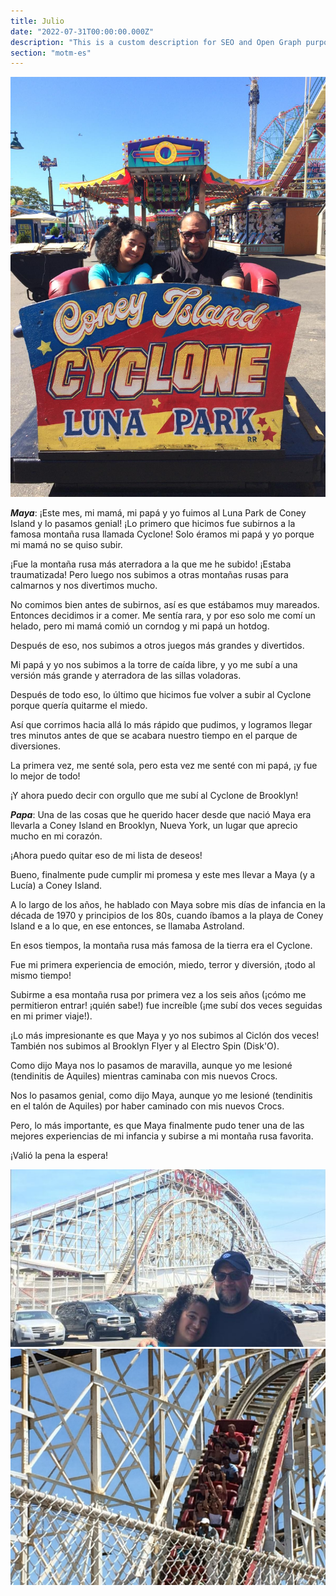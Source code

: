 ```yaml
---
title: Julio
date: "2022-07-31T00:00:00.000Z"
description: "This is a custom description for SEO and Open Graph purposes, rather than the default generated excerpt. Simply add a description field to the frontmatter."
section: "motm-es"
---
```


![PostImg](../images/jul22-1.jpg)

***Maya***: ¡Este mes, mi mamá, mi papá y yo fuimos al Luna Park de Coney Island y lo pasamos genial! ¡Lo primero que hicimos fue subirnos a la famosa montaña rusa llamada Cyclone! Solo éramos mi papá y yo porque mi mamá no se quiso subir.

¡Fue la montaña rusa más aterradora a la que me he subido! ¡Estaba traumatizada! Pero luego nos subimos a otras montañas rusas para calmarnos y nos divertimos mucho.

No comimos bien antes de subirnos, así es que estábamos muy mareados. Entonces decidimos ir a comer. Me sentía rara, y por eso solo me comí un helado, pero mi mamá comió un corndog y mi papá un hotdog.

Después de eso, nos subimos a otros juegos más grandes y divertidos.

Mi papá y yo nos subimos a la torre de caída libre, y yo me subí a una versión más grande y aterradora de las sillas voladoras.

Después de todo eso, lo último que hicimos fue volver a subir al Cyclone porque quería quitarme el miedo.

Así que corrimos hacia allá lo más rápido que pudimos, y logramos llegar tres minutos antes de que se acabara nuestro tiempo en el parque de diversiones.

La primera vez, me senté sola, pero esta vez me senté con mi papá, ¡y fue lo mejor de todo!

¡Y ahora puedo decir con orgullo que me subí al Cyclone de Brooklyn!

***Papa***: Una de las cosas que he querido hacer desde que nació Maya era llevarla a Coney Island en Brooklyn, Nueva York, un lugar que aprecio mucho en mi corazón.

¡Ahora puedo quitar eso de mi lista de deseos!

Bueno, finalmente pude cumplir mi promesa y este mes llevar a Maya (y a Lucía) a Coney Island.

A lo largo de los años, he hablado con Maya sobre mis días de infancia en la década de 1970 y principios de los 80s, cuando íbamos a la playa de Coney Island e a lo que, en ese entonces, se llamaba Astroland.

En esos tiempos, la montaña rusa más famosa de la tierra era el Cyclone.

Fue mi primera experiencia de emoción, miedo, terror y diversión, ¡todo al mismo tiempo!

Subirme a esa montaña rusa por primera vez a los seis años (¡cómo me permitieron entrar! ¡quién sabe!) fue increíble (¡me subí dos veces seguidas en mi primer viaje!).

¡Lo más impresionante es que Maya y yo nos subimos al Ciclón dos veces! También nos subimos al Brooklyn Flyer y al Electro Spin (Disk'O).

Como dijo Maya nos lo pasamos de maravilla, aunque yo me lesioné (tendinitis de Aquiles) mientras caminaba con mis nuevos Crocs.

Nos lo pasamos genial, como dijo Maya, aunque yo me lesioné (tendinitis en el talón de Aquiles) por haber caminado con mis nuevos Crocs.

Pero, lo más importante, es que Maya finalmente pudo tener una de las mejores experiencias de mi infancia y subirse a mi montaña rusa favorita.

¡Valió la pena la espera!

![PostImg](../images/jul22-3.jpg)
![PostImg](../images/jul22-2.jpg)
